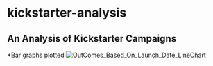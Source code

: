 # kickstarter-analysis
## An Analysis of Kickstarter Campaigns
  *Bar graphs plotted
    ![OutComes_Based_On_Launch_Date_LineChart]( kickstarter-analysis/OutComes_Based_On_Launch_Date_LineChart.png )
    

